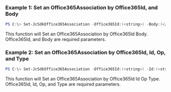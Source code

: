### Example 1: Set an Office365Association by Office365Id, and Body
```powershell
PS C:\> Set-JcSdkOffice365Association -Office365Id:(<string>) -Body:(<JumpCloud.SDK.V2.Models.GraphOperationOffice3651>)


```

This function will Set an Office365Association by Office365Id Body. Office365Id, and Body are required parameters.

### Example 2: Set an Office365Association by Office365Id, Id, Op, and Type
```powershell
PS C:\> Set-JcSdkOffice365Association -Office365Id:(<string>) -Id:(<string>) -Op:(<string>) -Type:(<JumpCloud.SDK.V2.Support.GraphOperationOffice365>) -Attributes:(<hashtable>)


```

This function will Set an Office365Association by Office365Id Id Op Type. Office365Id, Id, Op, and Type are required parameters.

